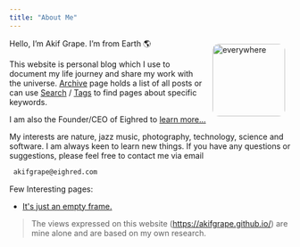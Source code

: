 ```yaml
---
title: "About Me"
---
```


<img loading="eager" decoding="sync" width="130px" title="everywhere" src="https://pbs.twimg.com/profile_images/1561102607627829253/ccCIfavN_400x400.jpg" alt="everywhere" style="float: right;margin: 10px;border-radius: 12px">

Hello, I’m Akif Grape. I’m from Earth 🌎

This website is personal blog which I use to document my life journey and share my work with the universe. [Archive](/archives) page holds a list of all posts or can use [Search](/search) / [Tags](/tags) to find pages about specific keywords.

I am also the Founder/CEO of Eighred to [learn more...](https://eighred.com/about)

My interests are nature, jazz music, photography, technology, science and software. I am always keen to learn new things. If you have any questions or suggestions, please feel free to contact me via email 

```bash
 akifgrape@eighred.com
```
Few Interesting pages:

- [It's just an empty frame.](/blog/first-blog)

>The views expressed on this website (https://akifgrape.github.io/) are mine alone and are based on my own research.
